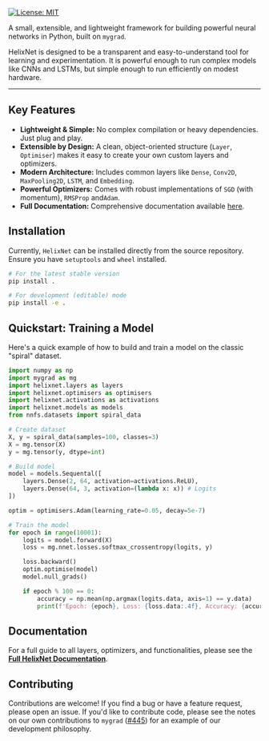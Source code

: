 [![License: MIT](https://img.shields.io/badge/License-MIT-yellow.svg)](https://opensource.org/licenses/MIT)

A small, extensible, and lightweight framework for building powerful neural networks in Python, built on `mygrad`.

HelixNet is designed to be a transparent and easy-to-understand tool for learning and experimentation. It is powerful enough to run complex models like CNNs and LSTMs, but simple enough to run efficiently on modest hardware.

---

## Key Features

* **Lightweight & Simple:** No complex compilation or heavy dependencies. Just plug and play.
* **Extensible by Design:** A clean, object-oriented structure (`Layer`, `Optimiser`) makes it easy to create your own custom layers and optimizers.
* **Modern Architecture:** Includes common layers like `Dense`, `Conv2D`, `MaxPooling2D`, `LSTM`, and `Embedding`.
* **Powerful Optimizers:** Comes with robust implementations of `SGD` (with momentum), `RMSProp` and`Adam`.
* **Full Documentation:** Comprehensive documentation available [here](https://helixnet.readthedocs.io/en/latest/).

## Installation

Currently, `HelixNet` can be installed directly from the source repository. Ensure you have `setuptools` and `wheel` installed.

```bash
# For the latest stable version
pip install .

# For development (editable) mode
pip install -e .
```

## Quickstart: Training a Model

Here's a quick example of how to build and train a model on the classic "spiral" dataset.

```python
import numpy as np
import mygrad as mg
import helixnet.layers as layers
import helixnet.optimisers as optimisers
import helixnet.activations as activations
import helixnet.models as models
from nnfs.datasets import spiral_data

# Create dataset
X, y = spiral_data(samples=100, classes=3)
X = mg.tensor(X)
y = mg.tensor(y, dtype=int)

# Build model
model = models.Sequental([
    layers.Dense(2, 64, activation=activations.ReLU),
    layers.Dense(64, 3, activation=(lambda x: x)) # Logits
])

optim = optimisers.Adam(learning_rate=0.05, decay=5e-7)

# Train the model
for epoch in range(10001):
    logits = model.forward(X)
    loss = mg.nnet.losses.softmax_crossentropy(logits, y)

    loss.backward()
    optim.optimise(model)
    model.null_grads()

    if epoch % 100 == 0:
        accuracy = np.mean(np.argmax(logits.data, axis=1) == y.data)
        print(f'Epoch: {epoch}, Loss: {loss.data:.4f}, Accuracy: {accuracy:.4f}')
```

## Documentation

For a full guide to all layers, optimizers, and functionalities, please see the **[Full HelixNet Documentation](https://helixnet.readthedocs.io/en/latest/)**.

## Contributing

Contributions are welcome! If you find a bug or have a feature request, please open an issue. If you'd like to contribute code, please see the notes on our own contributions to `mygrad` ([#445](https://github.com/rsokl/MyGrad/pull/445)) for an example of our development philosophy.
